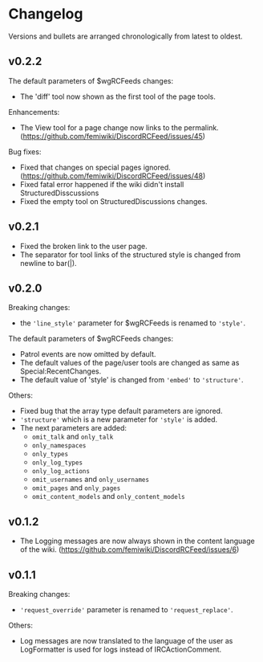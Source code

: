 # Changelog

Versions and bullets are arranged chronologically from latest to oldest.

## v0.2.2

The default parameters of $wgRCFeeds changes:

- The 'diff' tool now shown as the first tool of the page tools.

Enhancements:

- The View tool for a page change now links to the permalink. (https://github.com/femiwiki/DiscordRCFeed/issues/45)

Bug fixes:

- Fixed that changes on special pages ignored. (https://github.com/femiwiki/DiscordRCFeed/issues/48)
- Fixed fatal error happened if the wiki didn't install StructuredDisscussions
- Fixed the empty tool on StructuredDiscussions changes.

## v0.2.1

- Fixed the broken link to the user page.
- The separator for tool links of the structured style is changed from newline to bar(|).

## v0.2.0

Breaking changes:

- the `'line_style'` parameter for $wgRCFeeds is renamed to `'style'`.

The default parameters of $wgRCFeeds changes:

- Patrol events are now omitted by default.
- The default values of the page/user tools are changed as same as Special:RecentChanges.
- The default value of 'style' is changed from `'embed'` to `'structure'`.

Others:

- Fixed bug that the array type default parameters are ignored.
- `'structure'` which is a new parameter for `'style'` is added.
- The next parameters are added:
  - `omit_talk` and `only_talk`
  - `only_namespaces`
  - `only_types`
  - `only_log_types`
  - `only_log_actions`
  - `omit_usernames` and `only_usernames`
  - `omit_pages` and `only_pages`
  - `omit_content_models` and `only_content_models`

## v0.1.2

- The Logging messages are now always shown in the content language of the wiki. (https://github.com/femiwiki/DiscordRCFeed/issues/6)

## v0.1.1

Breaking changes:

- `'request_override'` parameter is renamed to `'request_replace'`.

Others:

- Log messages are now translated to the language of the user as LogFormatter is used for logs instead of IRCActionComment.
